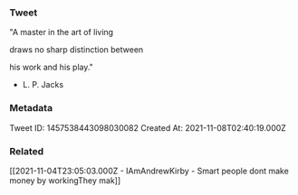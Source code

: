 ### Tweet
"A master in the art of living

draws no sharp distinction between

his work and his play."

- L. P. Jacks

### Metadata
Tweet ID: 1457538443098030082
Created At: 2021-11-08T02:40:19.000Z

### Related
[[2021-11-04T23:05:03.000Z - IAmAndrewKirby - Smart people dont make money by workingThey mak]]

